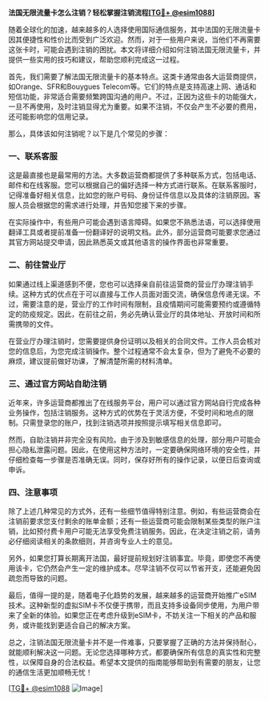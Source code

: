 **法国无限流量卡怎么注销？轻松掌握注销流程[[TG💪+ @esim1088](https://t.me/s/esim1088)]**

随着全球化的加速，越来越多的人选择使用国际通信服务，其中法国的无限流量卡因其便捷性和性价比而受到广泛欢迎。然而，对于一些用户来说，当他们不再需要这张卡时，可能会遇到注销的困扰。本文将详细介绍如何注销法国无限流量卡，并提供一些实用的技巧和建议，帮助您顺利完成这一过程。

首先，我们需要了解法国无限流量卡的基本特点。这类卡通常由各大运营商提供，如Orange、SFR和Bouygues Telecom等。它们的特点是支持高速上网、通话和短信功能，非常适合需要频繁跨国沟通的用户。不过，正因为这些卡的功能强大，一旦不再使用，及时注销显得尤为重要。如果不注销，不仅会产生不必要的费用，还可能影响您的信用记录。

那么，具体该如何注销呢？以下是几个常见的步骤：

### 一、联系客服

这是最直接也是最常用的方法。大多数运营商都提供了多种联系方式，包括电话、邮件和在线客服。您可以根据自己的偏好选择一种方式进行联系。在联系客服时，记得准备好相关信息，比如您的账户号码、身份证件信息以及具体的注销原因。客服人员会根据您的需求进行处理，并告知您接下来的步骤。

在实际操作中，有些用户可能会遇到语言障碍。如果您不熟悉法语，可以选择使用翻译工具或者提前准备一份翻译好的说明文档。此外，部分运营商可能要求您通过其官方网站提交申请，因此熟悉英文或其他语言的操作界面也非常重要。

### 二、前往营业厅

如果通过线上渠道感到不便，您也可以选择亲自前往运营商的营业厅办理注销手续。这种方式的优点在于可以直接与工作人员面对面交流，确保信息传递无误。不过，需要注意的是，营业厅的工作时间有限制，且疫情期间可能需要预约或遵循特定的防疫规定。因此，在前往之前，务必先确认营业厅的具体地址、开放时间和所需携带的文件。

在营业厅办理注销时，您需要提供身份证明以及相关的合同文件。工作人员会核对您的信息后，为您完成注销操作。整个过程通常不会太复杂，但为了避免不必要的麻烦，建议提前做好功课，了解清楚所需的材料清单。

### 三、通过官方网站自助注销

近年来，许多运营商都推出了在线服务平台，用户可以通过官方网站自行完成各种业务操作，包括注销服务。这种方式的优势在于灵活方便，不受时间和地点的限制。只需登录您的账户，找到注销选项并按照提示填写相关信息即可。

然而，自助注销并非完全没有风险。由于涉及到敏感信息的处理，部分用户可能会担心隐私泄露问题。因此，在使用这种方法时，一定要确保网络环境的安全性，并仔细检查每一步骤是否准确无误。同时，保存好所有的操作记录，以便日后查询或申诉。

### 四、注意事项

除了上述几种常见的方式外，还有一些细节值得特别注意。例如，有些运营商会在注销前要求您支付剩余的账单金额；还有一些运营商可能会限制某些类型的账户注销，比如预付费卡用户可能无法享受免费注销服务。因此，在决定注销之前，请务必仔细阅读相关的条款细则，并咨询专业人士的意见。

另外，如果您打算长期离开法国，最好提前规划好注销事宜。毕竟，即使您不再使用该卡，它仍然会产生一定的维护成本。尽早注销不仅可以节省开支，还能避免因疏忽而导致的问题。

最后，值得一提的是，随着电子化趋势的发展，越来越多的运营商开始推广eSIM技术。这种新型的虚拟SIM卡不仅便于携带，而且支持多设备同步使用，为用户带来了全新的体验。如果您正在考虑升级到eSIM卡，不妨关注一下相关的产品和服务，或许能找到更适合自己的解决方案。

总之，注销法国无限流量卡并不是一件难事，只要掌握了正确的方法并保持耐心，就能顺利解决这一问题。无论您选择哪种方式，都要确保所有信息的真实性和完整性，以保障自身的合法权益。希望本文提供的指南能够帮助到有需要的朋友，让您的通信生活更加顺畅无忧！

[[TG💪+ @esim1088](https://t.me/s/esim1088) ![Image](https://i.postimg.cc/4NQfJmqS/Snipaste-2025-05-13-00-14-12.png)]